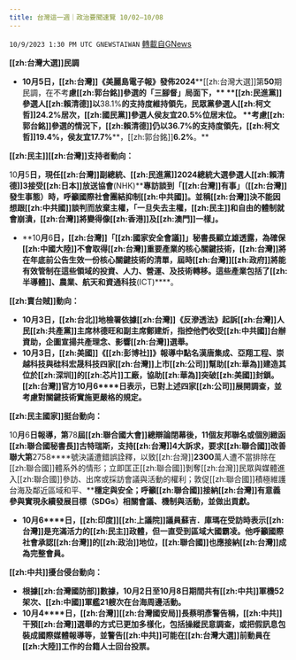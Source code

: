 ```yaml
---
title: 台灣這一週｜政治要聞速覽 10/02—10/08
---
```

`10/9/2023 1:30 PM UTC GNEWSTAIWAN` [轉載自GNews](https://gnews.org/articles/1808451)



**[[zh:台灣大選]]民調**

*   **10****月****5****日，[[zh:台灣]]《美麗島電子報》發佈****2024****[[zh:台灣大選]]第****50****期民調，在不考****慮[[zh:郭台銘]]參選的「三腳督」局面下，** **[[zh:民進黨]]參選人[[zh:賴清德]]以****38.1%****的支持度維持領先，民眾黨參選人[[zh:柯文哲]]****24.2%****居次，[[zh:國民黨]]參選人侯友宜****20.5%****位居末位。** **考****慮[[zh:郭台銘]]參選的情況下，[[zh:賴清德]]仍以****36.7%****的支持度領先，[[zh:柯文哲]]****19.4%****，侯友宜****17.7%****，[[zh:郭台銘]]****6.2%****。**

**[[zh:民主]][[zh:台灣]]支持者動向：**

10****月****5****日，現任[[zh:台灣]]副總統、[[zh:民進黨]]****2024****總統大選參選人[[zh:賴清德]]****3****接受[[zh:日本]]放送協會****(NHK)****專訪談到「[[zh:台灣]]有事」（[[zh:台灣]]發生事態）時，呼籲國際社會團結抑制[[zh:中共國]]。並稱[[zh:台灣]]決不能因想跟[[zh:中共國]]談判而放棄主權，「一旦失去主權，[[zh:民主]]和自由的體制就會崩潰，[[zh:台灣]]將變得像[[zh:香港]]及[[zh:澳門]]一樣」。**
*   **10****月****6****日，[[zh:台灣]]「[[zh:國家安全會議]]」秘書長顧立雄透露，為確保[[zh:中國大陸]]不會取得[[zh:台灣]]重要產業的核心關鍵技術，[[zh:台灣]]將在年底前公告生效一份核心關鍵技術的清單，屆時[[zh:台灣]][[zh:政府]]將能有效管制在這些領域的投資、人力、營運、及技術轉移。這些產業包括了[[zh:半導體]]、農業、航天和資通科技****(ICT)****。

  

**[[zh:賣台賊]]動向：**

*   **10****月****3****日，[[zh:台北]]地檢署依據[[zh:台灣]]****《反滲透法》起訴[[zh:台灣]]人民[[zh:共產黨]]主席林德旺和副主席鄭建炘，指控他們收受[[zh:中共國]]台辦資助，企圖宣揚共產理念、影響[[zh:台灣]]選舉。**
*   **10****月****3****日，[[zh:美國]]《[[zh:彭博社]]》報導中點名漢唐集成、亞翔工程、崇越科技與硅科宏晟科技四家[[zh:台灣]]上市[[zh:公司]]幫助[[zh:華為]]建造其位於[[zh:深圳]]的[[zh:芯片]]工廠，協助[[zh:華為]]突破[[zh:美國]]封鎖。[[zh:台灣]]官方****10****月****6****日表示，已對上述四家[[zh:公司]]展開調查，並考慮對關鍵技術實施更嚴格的規定。**

  

**[[zh:民主國家]]挺台動向：**

10****月****6****日報導，第****78****屆[[zh:聯合國大會]]總辯論閉幕後，****11****個友邦聯名或個別緻函[[zh:聯合國秘書長]]古特瑞斯，支持[[zh:台灣]]****4****大訴求，要求[[zh:聯合國]]改善聯大第****2758****號決議遭錯誤詮釋，以致[[zh:台灣]]****2300****萬人遭不當排除在[[zh:聯合國]]體系外的情形；立即匡正[[zh:聯合國]]剝奪[[zh:台灣]]民眾與媒體進入[[zh:聯合國]]參訪、出席或採訪會議與活動的權利；敦促[[zh:聯合國]]積極維護台海及鄰近區域和平、****穩定與安全；呼籲[[zh:聯合國]]接納[[zh:台灣]]有意義參與實現永續發展目標（****SDGs****）相關會議、機制與活動，並做出貢獻。**
*   **10****月****6****日，[[zh:印度]][[zh:上議院]]議員蘇吉．庫瑪在受訪時表示[[zh:台灣]]是充滿活力的[[zh:民主]]政體，但一直受到區域大國霸凌。他呼籲國際社會承認[[zh:台灣]]的[[zh:政治]]地位，[[zh:聯合國]]也應接納[[zh:台灣]]成為完整會員。**

  

**[[zh:中共]]擾台侵台動向：**

*   **根據[[zh:台灣國防部]]數據，****10****月****2****日至****10****月****8****日期間共有[[zh:中共]]軍機****52****架次、[[zh:中國]]軍艦****21****艘次在台海周邊活動。**
*   **10****月****4****日，[[zh:台灣]][[zh:台灣國安局]]長蔡明彥警告稱，[[zh:中共]]干預[[zh:台灣]]選舉的方式已更加多樣化，包括操縱民意調查，或把假訊息包裝成國際媒體報導等，並警告[[zh:中共]]可能在[[zh:台灣大選]]前動員在[[zh:大陸]]工作的台籍人士回台投票。**
